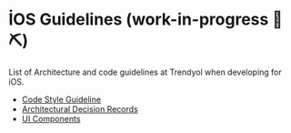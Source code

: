# İOS Guidelines (work-in-progress 🔧️⛏)
List of Architecture and code guidelines at Trendyol when developing for iOS.

* [Code Style Guideline](code_style_guideline/code_style_guideline.md)
* [Architectural Decision Records](https://github.com/Trendyol/ios-architecture-decision-logs)
* [UI Components](https://github.com/Trendyol/ios-components)


